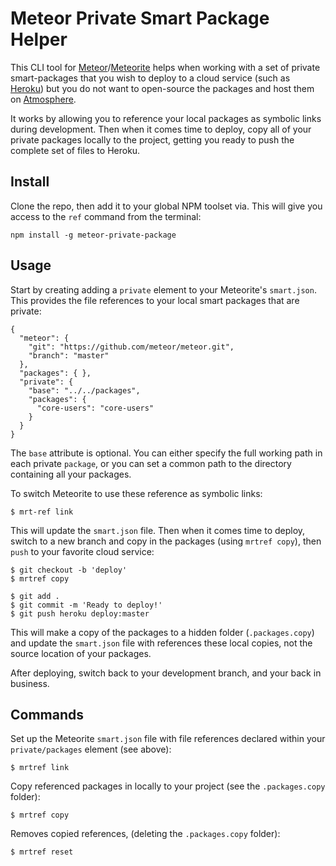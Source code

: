 # Meteor Private Smart Package Helper

This CLI tool for [Meteor](http://meteor.com/)/[Meteorite](http://oortcloud.github.com/meteorite/)
helps when working with a set of private smart-packages
that you wish to deploy to a cloud service
(such as [Heroku](https://github.com/oortcloud/heroku-buildpack-meteorite))
but you do not want to open-source the packages and host them
on [Atmosphere](https://atmosphere.meteor.com/).

It works by allowing you to reference your local packages as symbolic links during development.
Then when it comes time to deploy, copy all of your private packages locally to the
project, getting you ready to push the complete set of files to Heroku.


## Install

Clone the repo, then add it to your global NPM toolset via.
This will give you access to the `ref` command from the terminal:

    npm install -g meteor-private-package


## Usage

Start by creating adding a `private` element to your Meteorite's `smart.json`.
This provides the file references to your local smart packages that are private:

    {
      "meteor": {
        "git": "https://github.com/meteor/meteor.git",
        "branch": "master"
      },
      "packages": { },
      "private": {
        "base": "../../packages",
        "packages": {
          "core-users": "core-users"
        }
      }
    }

The `base` attribute is optional.  You can either specify the full working path
in each private `package`, or you can set a common path to the directory containing
all your packages.

To switch Meteorite to use these reference as symbolic links:

    $ mrt-ref link

This will update the `smart.json` file.  Then when it comes time to deploy, switch to a new branch
and copy in the packages (using `mrtref copy`), then `push` to your favorite cloud service:

    $ git checkout -b 'deploy'
    $ mrtref copy

    $ git add .
    $ git commit -m 'Ready to deploy!'
    $ git push heroku deploy:master

This will make a copy of the packages to a hidden folder (`.packages.copy`) and update the `smart.json` file
with references these local copies, not the source location of your packages.

After deploying, switch back to your development branch, and your back in business.


## Commands

Set up the Meteorite `smart.json` file with file references declared
within your `private/packages` element (see above):

    $ mrtref link

Copy referenced packages in locally to your project (see the `.packages.copy` folder):

    $ mrtref copy

Removes copied references, (deleting the `.packages.copy` folder):

    $ mrtref reset


